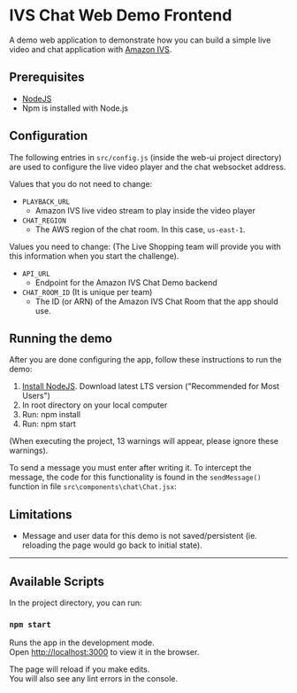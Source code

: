 # IVS Chat Web Demo Frontend

A demo web application to demonstrate how you can build a simple live video and chat application with [Amazon IVS](https://aws.amazon.com/ivs/).

## Prerequisites

* [NodeJS](https://nodejs.org/)
* Npm is installed with Node.js

## Configuration

The following entries in `src/config.js` (inside the web-ui project directory) are used to configure the live video player and the chat websocket address.

Values that you do not need to change: 

* `PLAYBACK_URL`
  * Amazon IVS live video stream to play inside the video player
* `CHAT_REGION`
  * The AWS region of the chat room. In this case, `us-east-1`.

Values you need to change:
(The Live Shopping team will provide you with this information when you start the challenge).

* `API_URL`
  * Endpoint for the Amazon IVS Chat Demo backend
* `CHAT_ROOM_ID` (It is unique per team)
  * The ID (or ARN) of the Amazon IVS Chat Room that the app should use.

## Running the demo

After you are done configuring the app, follow these instructions to run the demo:

1. [Install NodeJS](https://nodejs.org/). Download latest LTS version ("Recommended for Most Users")
2. In root directory on your local computer
3. Run: npm install
4. Run: npm start

(When executing the project, 13 warnings will appear, please ignore these warnings).

To send a message you must enter after writing it.
To intercept the message, the code for this functionality is found in the `sendMessage()` function in file `src\components\chat\Chat.jsx`:

## Limitations

* Message and user data for this demo is not saved/persistent (ie. reloading the page would go back to initial state).

--------------------------------------------------

## Available Scripts

In the project directory, you can run:

### `npm start`

Runs the app in the development mode.<br />
Open [http://localhost:3000](http://localhost:3000) to view it in the browser.

The page will reload if you make edits.<br />
You will also see any lint errors in the console.